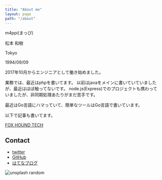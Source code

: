 ```yaml
---
title: "About me"
layout: page
path: "/about"
---
```


m4ppi(まっぴ)

松本 和樹

Tokyo

1994/09/09

2017年10月からエンジニアとして働き始めました。

業務では、最近はphpを書いてます。
以前はjavaをメインに書いていていましたが、最近はほぼ触ってないです。
node.js(Express)でのプロジェクトも携わっていましたが、非同期処理あたりがまだ苦手です。

最近はGo言語にハマっていて、簡単なツールはGo言語で書いています。

以下で記事も書いてます。

[FOX HOUND TECH](https://www.fox-hound.tech/author/kazuki-matsumoto/)

## Contact

- [twitter](https://www.twitter.com/m4ppi)
- [GitHub](https://www.github.com/m4ppi)
- [はてなブログ](https://m4ppi.hatenablog.com)



![unsplash random](https://source.unsplash.com/random/800x600)

